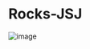 # Rocks-JSJ

![image](https://user-images.githubusercontent.com/28651727/128209219-d5c67298-fa7a-44c0-a3e6-06fea3b1cf03.png)
